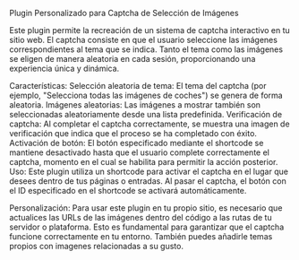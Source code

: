 Plugin Personalizado para Captcha de Selección de Imágenes

Este plugin permite la recreación de un sistema de captcha interactivo en tu sitio web. El captcha consiste en que el usuario seleccione las imágenes correspondientes al tema que se indica. Tanto el tema como las imágenes se eligen de manera aleatoria en cada sesión, proporcionando una experiencia única y dinámica.

Características:
Selección aleatoria de tema: El tema del captcha (por ejemplo, "Selecciona todas las imágenes de coches") se genera de forma aleatoria.
Imágenes aleatorias: Las imágenes a mostrar también son seleccionadas aleatoriamente desde una lista predefinida.
Verificación de captcha: Al completar el captcha correctamente, se muestra una imagen de verificación que indica que el proceso se ha completado con éxito.
Activación de botón: El botón especificado mediante el shortcode se mantiene desactivado hasta que el usuario complete correctamente el captcha, momento en el cual se habilita para permitir la acción posterior.
Uso:
Este plugin utiliza un shortcode para activar el captcha en el lugar que desees dentro de tus páginas o entradas. Al pasar el captcha, el botón con el ID especificado en el shortcode se activará automáticamente.

Personalización:
Para usar este plugin en tu propio sitio, es necesario que actualices las URLs de las imágenes dentro del código a las rutas de tu servidor o plataforma. Esto es fundamental para garantizar que el captcha funcione correctamente en tu entorno.
También puedes añadirle temas propios con imagenes relacionadas a su gusto.
